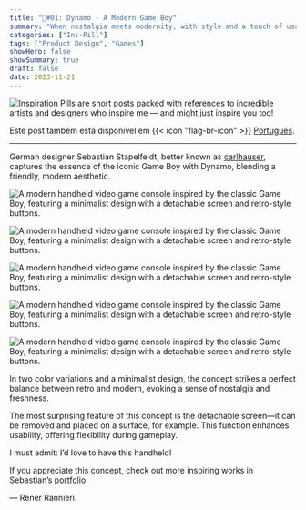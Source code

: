 ```yaml
---
title: "💊#01: Dynamo - A Modern Game Boy"
summary: "When nostalgia meets modernity, with style and a touch of usability."
categories: ["Ins-Pill"]
tags: ["Product Design", "Games"]
showHero: false
showSummary: true
draft: false
date: 2023-11-21
---
```


![Inspiration Pills are short posts packed with references to incredible artists and designers who inspire me — and might just inspire you too!](cover.webp)

Este post também está disponível em {{< icon "flag-br-icon" >}} <a href="https://rr-portifolio-blog.pages.dev/pt-br/blog/inspill/01-inspill-dynamo/" target="_self">Português</a>.

---

German designer Sebastian Stapelfeldt, better known as [carlhauser](https://www.carlhauser.com), captures the essence of the iconic Game Boy with Dynamo, blending a friendly, modern aesthetic.

![A modern handheld video game console inspired by the classic Game Boy, featuring a minimalist design with a detachable screen and retro-style buttons.](img/inspill-01-Dynamo-img-05.webp)


![A modern handheld video game console inspired by the classic Game Boy, featuring a minimalist design with a detachable screen and retro-style buttons.](img/inspill-01-Dynamo-img-01.webp)

![A modern handheld video game console inspired by the classic Game Boy, featuring a minimalist design with a detachable screen and retro-style buttons.](img/inspill-01-Dynamo-img-02.webp)

![A modern handheld video game console inspired by the classic Game Boy, featuring a minimalist design with a detachable screen and retro-style buttons.](img/inspill-01-Dynamo-img-03.webp)

![A modern handheld video game console inspired by the classic Game Boy, featuring a minimalist design with a detachable screen and retro-style buttons.](img/inspill-01-Dynamo-img-04.webp)

In two color variations and a minimalist design, the concept strikes a perfect balance between retro and modern, evoking a sense of nostalgia and freshness.

The most surprising feature of this concept is the detachable screen—it can be removed and placed on a surface, for example. This function enhances usability, offering flexibility during gameplay.

I must admit: I’d love to have this handheld!

If you appreciate this concept, check out more inspiring works in Sebastian’s [portfolio](https://www.carlhauser.com).

— Rener Rannieri.